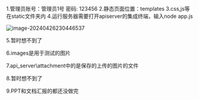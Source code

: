 1.管理员账号：管理员1号
             密码:  123456
2.静态页面位置：templates
3.css,js等在static文件夹内
4.运行服务器需要打开apiserver的集成终端，输入node app.js

![image-20240426230446537](C:\Users\34623\AppData\Roaming\Typora\typora-user-images\image-20240426230446537.png)

5.暂时想不到了

6.images是用于测试的图片

7.api_server\attachment中的是保存的上传的图片的文件

8.暂时想不到了

9.PPT和文档汇报的都还没做完